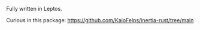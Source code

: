 Fully written in Leptos.

Curious in this package: https://github.com/KaioFelps/inertia-rust/tree/main

